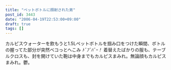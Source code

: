 ```yaml
---
title: "ペットボトルに顔射された男"
post_id: 3443
date: "2006-04-19T22:53:00+09:00"
draft: true
tags: []
---
```



カルピスウォーターを飲もうと1.5Lペットボトルを掴み口をつけた瞬間、ボトルの握ってた部分が突然ベコっとへこみ _ﾄﾞﾌﾞﾊﾞｰ！_ 着替えたばかりの服も、テーブルクロスも、封を開けていた鞄は中身までもカルピスまみれ。無論顔もカルピスまみれ。鬱。
